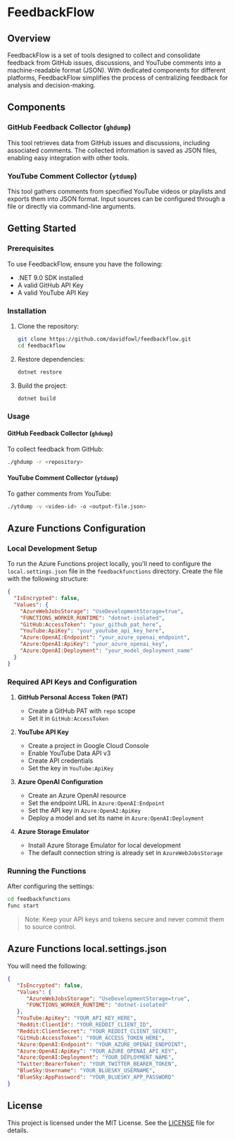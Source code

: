 # FeedbackFlow

## Overview

FeedbackFlow is a set of tools designed to collect and consolidate feedback from GitHub issues, discussions, and YouTube comments into a machine-readable format (JSON). With dedicated components for different platforms, FeedbackFlow simplifies the process of centralizing feedback for analysis and decision-making.

## Components

### GitHub Feedback Collector (`ghdump`)

This tool retrieves data from GitHub issues and discussions, including associated comments. The collected information is saved as JSON files, enabling easy integration with other tools.

### YouTube Comment Collector (`ytdump`)

This tool gathers comments from specified YouTube videos or playlists and exports them into JSON format. Input sources can be configured through a file or directly via command-line arguments.

## Getting Started

### Prerequisites

To use FeedbackFlow, ensure you have the following:

- .NET 9.0 SDK installed
- A valid GitHub API Key
- A valid YouTube API Key

### Installation

1. Clone the repository:
   ```bash
   git clone https://github.com/davidfowl/feedbackflow.git
   cd feedbackflow
   ```

2. Restore dependencies:
   ```bash
   dotnet restore
   ```

3. Build the project:
   ```bash
   dotnet build
   ```

### Usage

#### GitHub Feedback Collector (`ghdump`)

To collect feedback from GitHub:

```bash
./ghdump -r <repository>
```

#### YouTube Comment Collector (`ytdump`)

To gather comments from YouTube:

```bash
./ytdump -v <video-id> -o <output-file.json>
```

## Azure Functions Configuration

### Local Development Setup

To run the Azure Functions project locally, you'll need to configure the `local.settings.json` file in the `feedbackfunctions` directory. Create the file with the following structure:

```json
{
  "IsEncrypted": false,
  "Values": {
    "AzureWebJobsStorage": "UseDevelopmentStorage=true",
    "FUNCTIONS_WORKER_RUNTIME": "dotnet-isolated",
    "GitHub:AccessToken": "your_github_pat_here",
    "YouTube:ApiKey": "your_youtube_api_key_here",
    "Azure:OpenAI:Endpoint": "your_azure_openai_endpoint",
    "Azure:OpenAI:ApiKey": "your_azure_openai_key",
    "Azure:OpenAI:Deployment": "your_model_deployment_name"
  }
}
```

### Required API Keys and Configuration

1. **GitHub Personal Access Token (PAT)**
   - Create a GitHub PAT with `repo` scope
   - Set it in `GitHub:AccessToken`

2. **YouTube API Key**
   - Create a project in Google Cloud Console
   - Enable YouTube Data API v3
   - Create API credentials
   - Set the key in `YouTube:ApiKey`

3. **Azure OpenAI Configuration**
   - Create an Azure OpenAI resource
   - Set the endpoint URL in `Azure:OpenAI:Endpoint`
   - Set the API key in `Azure:OpenAI:ApiKey`
   - Deploy a model and set its name in `Azure:OpenAI:Deployment`

4. **Azure Storage Emulator**
   - Install Azure Storage Emulator for local development
   - The default connection string is already set in `AzureWebJobsStorage`

### Running the Functions

After configuring the settings:

```bash
cd feedbackfunctions
func start
```

> Note: Keep your API keys and tokens secure and never commit them to source control.

## Azure Functions local.settings.json

You will need the following:
```json
{
   "IsEncrypted": false,
   "Values": {
      "AzureWebJobsStorage": "UseDevelopmentStorage=true",
      "FUNCTIONS_WORKER_RUNTIME": "dotnet-isolated"
   },
   "YouTube:ApiKey": "YOUR_API_KEY_HERE",
   "Reddit:ClientId": "YOUR_REDDIT_CLIENT_ID",
   "Reddit:ClientSecret": "YOUR_REDDIT_CLIENT_SECRET", 
   "GitHub:AccessToken": "YOUR_ACCESS_TOKEN_HERE",
   "Azure:OpenAI:Endpoint": "YOUR_AZURE_OPENAI_ENDPOINT",
   "Azure:OpenAI:ApiKey": "YOUR_AZURE_OPENAI_API_KEY",
   "Azure:OpenAI:Deployment": "YOUR_DEPLOYMENT_NAME",
   "Twitter:BearerToken": "YOUR_TWITTER_BEARER_TOKEN",
   "BlueSky:Username": "YOUR_BLUESKY_USERNAME",
   "BlueSky:AppPassword": "YOUR_BLUESKY_APP_PASSWORD"
}
```

## License

This project is licensed under the MIT License. See the [LICENSE](./LICENSE) file for details.

